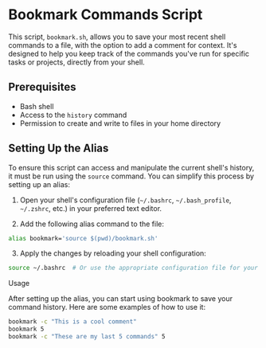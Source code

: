 # Bookmark Commands Script

This script, `bookmark.sh`, allows you to save your most recent shell commands to a file, with the option to add a comment for context. It's designed to help you keep track of the commands you've run for specific tasks or projects, directly from your shell.

## Prerequisites

- Bash shell
- Access to the `history` command
- Permission to create and write to files in your home directory

## Setting Up the Alias

To ensure this script can access and manipulate the current shell's history, it must be run using the `source` command. You can simplify this process by setting up an alias:

1. Open your shell's configuration file (`~/.bashrc`, `~/.bash_profile`, `~/.zshrc`, etc.) in your preferred text editor.

2. Add the following alias command to the file:

```bash
alias bookmark='source $(pwd)/bookmark.sh'
```

3. Apply the changes by reloading your shell configuration:
```bash
source ~/.bashrc  # Or use the appropriate configuration file for your shell
```

Usage

After setting up the alias, you can start using bookmark to save your command history. Here are some examples of how to use it:

```bash
bookmark -c "This is a cool comment"
bookmark 5
bookmark -c "These are my last 5 commands" 5
```
